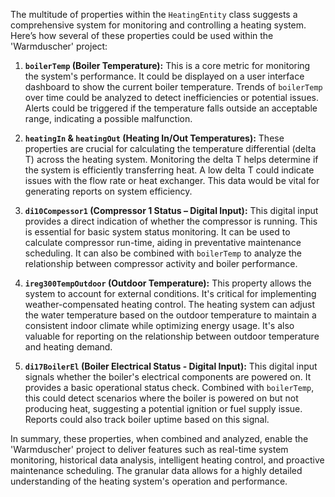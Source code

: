 The multitude of properties within the `HeatingEntity` class suggests a comprehensive system for monitoring and controlling a heating system. Here’s how several of these properties could be used within the 'Warmduscher' project:

1. **`boilerTemp` (Boiler Temperature):**  This is a core metric for monitoring the system's performance.  It could be displayed on a user interface dashboard to show the current boiler temperature.  Trends of `boilerTemp` over time could be analyzed to detect inefficiencies or potential issues. Alerts could be triggered if the temperature falls outside an acceptable range, indicating a possible malfunction.

2. **`heatingIn` & `heatingOut` (Heating In/Out Temperatures):**  These properties are crucial for calculating the temperature differential (delta T) across the heating system. Monitoring the delta T helps determine if the system is efficiently transferring heat.  A low delta T could indicate issues with the flow rate or heat exchanger.  This data would be vital for generating reports on system efficiency.

3. **`di10Compessor1` (Compressor 1 Status – Digital Input):** This digital input provides a direct indication of whether the compressor is running. This is essential for basic system status monitoring. It can be used to calculate compressor run-time, aiding in preventative maintenance scheduling. It can also be combined with `boilerTemp` to analyze the relationship between compressor activity and boiler performance.

4. **`ireg300TempOutdoor` (Outdoor Temperature):** This property allows the system to account for external conditions. It's critical for implementing weather-compensated heating control. The heating system can adjust the water temperature based on the outdoor temperature to maintain a consistent indoor climate while optimizing energy usage. It's also valuable for reporting on the relationship between outdoor temperature and heating demand.

5. **`di17BoilerEl` (Boiler Electrical Status - Digital Input):** This digital input signals whether the boiler's electrical components are powered on. It provides a basic operational status check. Combined with `boilerTemp`, this could detect scenarios where the boiler is powered on but not producing heat, suggesting a potential ignition or fuel supply issue. Reports could also track boiler uptime based on this signal.

In summary, these properties, when combined and analyzed, enable the 'Warmduscher' project to deliver features such as real-time system monitoring, historical data analysis, intelligent heating control, and proactive maintenance scheduling. The granular data allows for a highly detailed understanding of the heating system's operation and performance.